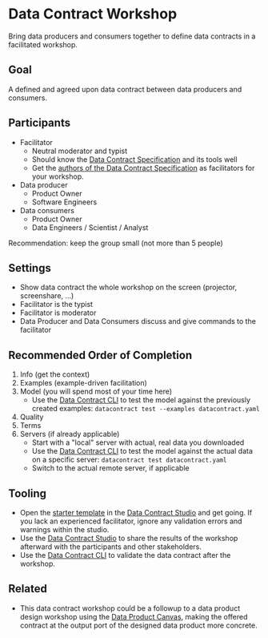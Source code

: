 # Data Contract Workshop

Bring data producers and consumers together to define data contracts in a facilitated workshop.

## Goal

A defined and agreed upon data contract between data producers and consumers.

## Participants

- Facilitator
  - Neutral moderator and typist
  - Should know the [Data Contract Specification](https://datacontract.com) and its tools well
  - Get the [authors of the Data Contract Specification](https://datacontract.com/#authors) as facilitators for your workshop.
- Data producer
  - Product Owner
  - Software Engineers
- Data consumers
  - Product Owner
  - Data Engineers / Scientist / Analyst

Recommendation: keep the group small (not more than 5 people)

## Settings

- Show data contract the whole workshop on the screen (projector, screenshare, ...)
- Facilitator is the typist
- Facilitator is moderator
- Data Producer and Data Consumers discuss and give commands to the facilitator

## Recommended Order of Completion

1. Info (get the context)
2. Examples (example-driven facilitation)
3. Model (you will spend most of your time here)
   - Use the [Data Contract CLI](https://cli.datacontract.com) to test the model against the previously created examples: 
     `datacontract test --examples datacontract.yaml`
4. Quality
5. Terms
6. Servers (if already applicable)
   - Start with a "local" server with actual, real data you downloaded
   - Use the [Data Contract CLI](https://cli.datacontract.com) to test the model against the actual data on a specific server:
     `datacontract test datacontract.yaml`
   - Switch to the actual remote server, if applicable

## Tooling

- Open the [starter template](https://datacontract.com/datacontract.init.yaml) in the [Data Contract Studio](https://studio.datacontract.com) and get going. If you lack an experienced facilitator, ignore any validation errors and warnings within the studio.
- Use the [Data Contract Studio](https://studio.datacontract.com) to share the results of the workshop afterward with the participants and other stakeholders.
- Use the [Data Contract CLI](https://cli.datacontract.com) to validate the data contract after the workshop.

## Related

- This data contract workshop could be a followup to a data product design workshop using the [Data Product Canvas](https://www.datamesh-architecture.com/data-product-canvas), making the offered contract at the output port of the designed data product more concrete.
